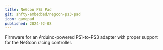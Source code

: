 ```yaml
---
title: NeGcon PS3 Pad
git: shfty-embedded/negcon-ps3-pad
icon: gamepad
published: 2024-02-08
---
```


Firmware for an Arduino-powered PS1-to-PS3 adapter with proper support for the NeGcon racing controller.

